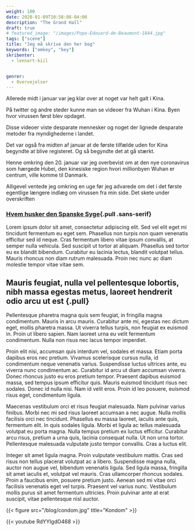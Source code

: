 ```yaml
---
weight: 100
date: 2020-01-09T10:58:08-04:00
description: "The Grand Hall"
draft: true
# featured_image: "/images/Pope-Edouard-de-Beaumont-1844.jpg"
tags: ["scene"]
title: "Jeg må skrive den her bog"
keywords: ["omkey", "key"]
skribenter:
  - lennart-kiil


genrer:
  - Overvejelser
---
```


Allerede midt i januar var jeg klar over at noget var helt galt i Kina.

På twitter og andre steder kunne man se videoer fra Wuhan  i Kina. Byen hvor virussen først blev opdaget.

Disse videoer viste desparate mennesker og noget der lignede desparate metoder fra myndighederne i landet.

Det var også fra midten af januar at de første tilfælde uden for Kina begyndte at blive registeret. Og så begyndte det at gå stærkt.

Henne omkring den 20. januar var jeg overbevist om at den nye coronavirus som hærgede Hubei, den kinesiske region hvori millionbyen Wuhan er centrum, ville komme til Danmark.

Alligevel ventede jeg omkring en uge før jeg advarede om det i det første egentlige længere indlæg om virussen fra min side. Det skete under overskriften

### [Hvem husker den Spanske Syge](https://www.folkets.dk/node/3947){.pull .sans-serif}


Lorem ipsum dolor sit amet, consectetur adipiscing elit. Sed vel elit eget mi tincidunt fermentum eu eget sem. Phasellus non turpis non quam venenatis efficitur sed id neque. Cras fermentum libero vitae ipsum convallis, at semper nulla vehicula. Sed suscipit ut tortor at aliquam. Phasellus sed tortor eu ex blandit bibendum. Curabitur eu lacinia lectus, blandit volutpat tellus. Mauris rhoncus non diam rutrum malesuada. Proin nec nunc ac diam molestie tempor vitae vitae sem.

## Mauris feugiat, nulla vel pellentesque lobortis, nibh massa egestas metus, laoreet hendrerit odio arcu ut est {.pull}

Pellentesque pharetra magna quis sem feugiat, in fringilla magna condimentum. Mauris in arcu mauris. Curabitur ante mi, egestas nec dictum eget, mollis pharetra massa. Ut viverra tellus turpis, non feugiat ex euismod in. Proin ut libero sapien. Nam laoreet urna eu velit fermentum condimentum. Nulla non risus nec lacus tempor imperdiet.

Proin elit nisi, accumsan quis interdum vel, sodales et massa. Etiam porta dapibus eros nec pretium. Vivamus scelerisque cursus nulla, id condimentum neque venenatis varius. Suspendisse luctus ultrices ante, eu viverra nunc condimentum ac. Curabitur id arcu ut diam accumsan viverra. Donec rhoncus justo eu eros pretium tempor. Praesent dapibus euismod massa, sed tempus ipsum efficitur quis. Mauris euismod tincidunt risus nec sodales. Donec id nulla nisi. Nam id velit eros. Proin id leo posuere, euismod risus eget, condimentum ligula.

Maecenas vestibulum orci et risus feugiat malesuada. Nam pulvinar varius finibus. Morbi nec mi sed risus laoreet accumsan a nec augue. Nulla mollis facilisis orci nec tincidunt. Phasellus eu massa laoreet, iaculis ante quis, fermentum elit. In quis sodales ligula. Morbi et ligula ac tellus malesuada volutpat eu porta magna. Nulla tempus pretium ex luctus efficitur. Curabitur arcu risus, pretium a urna quis, lacinia consequat nulla. Ut non urna tortor. Pellentesque malesuada vulputate justo tempor convallis. Cras a luctus elit.

Integer sit amet ligula magna. Proin vulputate vestibulum mattis. Cras sed risus non tellus placerat volutpat ac a libero. Suspendisse magna nulla, auctor non augue vel, bibendum venenatis ligula. Sed ligula massa, fringilla sit amet iaculis et, volutpat vel mauris. Cras ullamcorper rhoncus sodales. Proin a faucibus enim, posuere pretium justo. Aenean sed mi vitae orci facilisis venenatis eget vel turpis. Praesent vel varius nunc. Vestibulum mollis purus sit amet fermentum ultricies. Proin pulvinar ante at erat suscipit, vitae pellentesque nisl auctor.



{{< figure src="/blog/condom.jpg" title="Kondom" >}}



{{< youtube RdYYIgdO468 >}}
